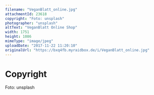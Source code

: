```yaml
---
filename: "VeganBlatt_online.jpg"
attachmentId: 23618
copyright: "Foto: unsplash"
photographer: "unsplash"
altText: "VeganBlatt Online Shop"
width: 1751
height: 1086
mimeType: "image/jpeg"
uploadDate: "2017-11-22 11:20:10"
originalUrl: "https://bxq4fb.myraidbox.de/i/VeganBlatt_online.jpg"
---
```


# Copyright

Foto: unsplash
